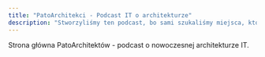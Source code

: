 ```yaml
---
title: "PatoArchitekci - Podcast IT o architekturze"
description: "Stworzyliśmy ten podcast, bo sami szukaliśmy miejsca, które łączy wiedzę, praktykę i dystans do branży IT."
---
```


Strona główna PatoArchitektów - podcast o nowoczesnej architekturze IT.